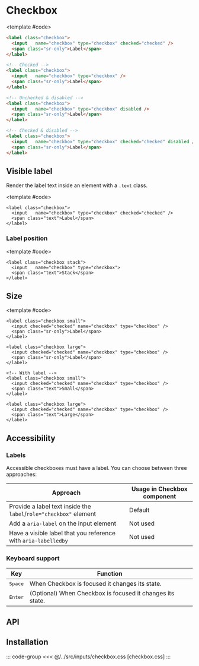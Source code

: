 <script setup>
import Example from "../../.vitepress/theme/app/components/Example.vue";
import Baseline from "../../.vitepress/theme/app/components/Baseline.vue";
</script>

# Checkbox

<Example direction="row">
<template #example>
  <label class="checkbox">
   <input name="checkbox" type="checkbox" checked="checked">
    <span class="sr-only">Label</span>
  </label>

  <label class="checkbox">
   <input name="checkbox" type="checkbox">
    <span class="sr-only">Label</span>
   </label>

  <label class="checkbox">
   <input name="checkbox" type="checkbox" disabled>
    <span class="sr-only">Label</span>
   </label>

  <label class="checkbox">
   <input name="checkbox" type="checkbox" checked="checked" disabled>
  <span class="sr-only">Label</span>
</label>
</template>

<template #code>

<!-- prettier-ignore -->
```html
<label class="checkbox">
  <input   name="checkbox" type="checkbox" checked="checked" />
  <span class="sr-only">Label</span>
</label>

<!-- Checked -->
<label class="checkbox">
  <input   name="checkbox" type="checkbox" />
  <span class="sr-only">Label</span>
</label>

<!-- Unchecked & disabled -->
<label class="checkbox">
  <input   name="checkbox" type="checkbox" disabled />
  <span class="sr-only">Label</span>
</label>

<!-- Checked & disabled -->
<label class="checkbox">
  <input   name="checkbox" type="checkbox" checked="checked" disabled />
  <span class="sr-only">Label</span>
</label>
```

</template>

</Example>

<!--@include: ../../sr-only.md -->

## Visible label

Render the label text inside an element with a `.text` class.

<Example direction="column" centered>
<template #example>
    <label class="checkbox">
      <input   name="checkbox" type="checkbox" checked="checked">
      <span class="text">Choice A</span>
    </label>

  <label class="checkbox">
    <input   name="checkbox" type="checkbox">
    <span class="text">Long text dolor amet mustache knausgaard +1, blue bottle waistcoat tbh semiotics artisan synth stumptown gastropub cornhole celiac swag.</span>
  </label>

  <label class="checkbox">
    <input   name="checkbox" type="checkbox" disabled>
    <span clas="text">Disabled</span>
  </label>

  <label class="checkbox">
    <input  name="checkbox" type="checkbox" checked="checked" disabled>
    <span class="text">Checked and disabled</span>
  </label>

</template>

<template #code>

```html{3}
<label class="checkbox">
  <input   name="checkbox" type="checkbox" checked="checked" />
  <span class="text">Label</span>
</label>

```

</template>
</Example>

### Label position

<Example direction="row" exampleClass="gap-l">
<template #example>
  <label class="checkbox">
    <input   name="checkbox" type="checkbox">
    <span class="text">Default</span>
  </label>

  <label class="checkbox stack">
    <input   name="checkbox" type="checkbox">
    <span class="text">Stack</span>
  </label>

</template>

<template #code>

```html{1}
<label class="checkbox stack">
  <input   name="checkbox" type="checkbox">
  <span class="text">Stack</span>
</label>

```

</template>
</Example>

## Size

<Example direction="column" exampleClass="gap-l" centered>
<template #example>
   <div class="row">
   <label class="checkbox small">
      <input name="checkbox" type="checkbox" checked="checked">
      <span class="sr-only">Label</span>
  </label>
  <label class="checkbox">
     <input   name="checkbox" type="checkbox" checked="checked">
     <span class="sr-only">Label</span>
  </label>
  <label class="checkbox large">
     <input name="checkbox" type="checkbox" checked="checked">
     <span class="sr-only">Label</span>
  </label>
   </div>

   <div class="row">
    <label class="checkbox small">
      <input name="checkbox" type="checkbox" checked="checked">
      <span class="text">Small</span>
    </label>
    <label class="checkbox">
      <input   name="checkbox" type="checkbox" checked="checked">
      <span class="text">Default</span>
    </label>
    <label class="checkbox large">
      <input name="checkbox" type="checkbox" checked="checked">
      <span class="text">Large</span>
    </label>
   </div>
</template>

<template #code>

```html{1,6,12,17}
<label class="checkbox small">
  <input checked="checked" name="checkbox" type="checkbox" />
  <span class="sr-only">Label</span>
</label>

<label class="checkbox large">
  <input checked="checked" name="checkbox" type="checkbox" />
  <span class="sr-only">Label</span>
</label>

<!-- With label -->
<label class="checkbox small">
  <input checked="checked" name="checkbox" type="checkbox" />
  <span class="text">Small</span>
</label>

<label class="checkbox large">
  <input checked="checked" name="checkbox" type="checkbox" />
  <span class="text">Large</span>
</label>
```

</template>
</Example>

## Accessibility

### Labels

Accessible checkboxes must have a label. You can choose between three approaches:

| Approach                                                          | Usage in Checkbox component |
| ----------------------------------------------------------------- | --------------------------- |
| Provide a label text inside the `label`/`role="checkbox"` element | Default                     |
| Add a `aria-label` on the input element                           | Not used                    |
| Have a visible label that you reference with `aria-labelledby`    | Not used                    |

### Keyboard support

| Key              | Function                                                  |
| ---------------- | --------------------------------------------------------- |
| <kbd>Space</kbd> | When Checkbox is focused it changes its state.            |
| <kbd>Enter</kbd> | (Optional) When Checkbox is focused it changes its state. |

## API

<!--@include: ./checkbox-api.md -->

## Installation

::: code-group
<<< @/../src/inputs/checkbox.css [checkbox.css]
:::
